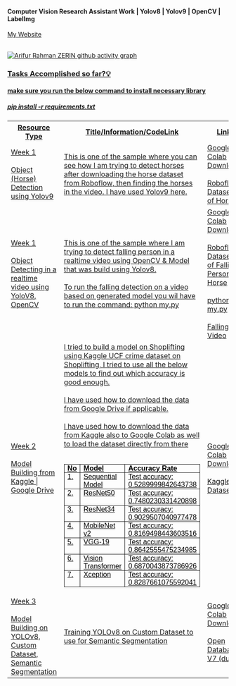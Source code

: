 #### Computer Vision Research Assistant Work | Yolov8 | Yolov9 | OpenCV | LabelImg 

<a href = "https://www.arzerin.com/">My Website<br><br>


![Arifur Rahman ZERIN github activity graph](https://github-readme-activity-graph.vercel.app/graph?username=arzerin&bg_color=FFFFFF&color=111F68&line=111F68)

<h3>Tasks Accomplished so far?💡</h3>

<h4>make sure you run the below command to install necessary library</h4>
<h5>pip install -r requirements.txt</h5>
<table width="100%">
    <tr>
        <th>Resource Type</th>
        <th width="60%">Title/Information/CodeLink</th>
        <th>Link</th>
    </tr>
    <tr>
        <td>Week 1 <br/><br/> Object (Horse) Detection using Yolov9</td>
        <td  width="60%">This is one of the sample where you can see how I am trying to detect horses after downloading the horse dataset from Roboflow, then finding the horses in the video. I have used Yolov9 here.</td>
        <td>
            <a href="https://colab.research.google.com/drive/1OvNOCwxixmEqlUH4Q4O2Q04q6nQtt4Qp?usp=sharing">Google Colab Download</a> <br/><br/>
            <a href="https://universe.roboflow.com/saban-ne0tf/horse-jehyp">Roboflow Dataset of Horse</a>    
        </td>
    </tr>

   <tr>
        <td>Week 1 <br/><br/> Object Detecting in a realtime video using YoloV8, OpenCV</td>
        <td  width="60%">
                This is one of the sample where I am trying to detect falling person in a realtime video using OpenCV & Model that was build using Yolov8. <br/><br/>
                To run the falling detection on a video based on generated model you wil have to run the command: python my.py
        </td>
        <td>
            <a href="https://colab.research.google.com/drive/1T0iTyWsMz6o_43sQhm3EvqVykpELRUDJ?usp=sharing">Google Colab Download</a> <br/><br/>
            <a href="https://universe.roboflow.com/roboflow-universe-projects/fall-detection-ca3o8">Roboflow Dataset of Falling Person Horse</a>    <br/><br/>
            <a href="week1/my.py">python my.py</a><br/><br/>
            <a href="week1/fall.mp4">Falling Video</a>
        </td>
    </tr>
    <tr>
        <td>Week 2 <br/><br/> Model Building from Kaggle | Google Drive</td>
        <td  width="60%">
            I tried to build a model on Shoplifting using Kaggle UCF crime dataset on Shoplifting, I tried to use all the below models to find out which accuracy is good enough. <br/> <br/>
            I have used how to download the data from Google Drive if applicable. <br/> <br/>
            I have used how to download the data from Kaggle also to Google Colab as well to load the dataset directly from there <br/> <br/>
            <table style="border-collapse:collapse; border-spacing:0px; box-sizing:border-box"><tbody><tr><td style="border-width:1pt; border-style:solid; border-color:initial; padding:0in 5.4pt; vertical-align:top; width:62.75pt"><div style="margin:0in; font-family:Aptos,Aptos_EmbeddedFont,Aptos_MSFontService,Calibri,Helvetica,sans-serif; font-size:12pt; color:rgb(0,0,0)"><b>No</b></div></td><td style="border-top:1pt solid; border-right:1pt solid; border-bottom:1pt solid; padding:0in 5.4pt; vertical-align:top; width:121.5pt"><div style="margin:0in; font-family:Aptos,Aptos_EmbeddedFont,Aptos_MSFontService,Calibri,Helvetica,sans-serif; font-size:12pt; color:rgb(0,0,0)"><b>Model</b></div></td><td style="border-top:1pt solid; border-right:1pt solid; border-bottom:1pt solid; padding:0in 5.4pt; vertical-align:top; width:230.6pt"><div style="margin:0in; font-family:Aptos,Aptos_EmbeddedFont,Aptos_MSFontService,Calibri,Helvetica,sans-serif; font-size:12pt; color:rgb(0,0,0)"><b>Accuracy Rate</b></div></td></tr><tr><td style="border-right:1pt solid; border-bottom:1pt solid; border-left:1pt solid; padding:0in 5.4pt; vertical-align:top; width:62.75pt"><div style="margin:0in; font-family:Aptos,Aptos_EmbeddedFont,Aptos_MSFontService,Calibri,Helvetica,sans-serif; font-size:12pt; color:rgb(0,0,0)">1.</div></td><td style="border-right:1pt solid; border-bottom:1pt solid; padding:0in 5.4pt; vertical-align:top; width:121.5pt"><div style="margin:0in; font-family:Aptos,Aptos_EmbeddedFont,Aptos_MSFontService,Calibri,Helvetica,sans-serif; font-size:12pt; color:rgb(0,0,0)">Sequential Model</div></td><td style="border-right:1pt solid; border-bottom:1pt solid; padding:0in 5.4pt; vertical-align:top; width:230.6pt"><div style="margin:0in; font-family:Aptos,Aptos_EmbeddedFont,Aptos_MSFontService,Calibri,Helvetica,sans-serif; font-size:12pt; color:rgb(0,0,0)">Test accuracy: 0.5289999842643738</div></td></tr><tr><td style="border-right:1pt solid; border-bottom:1pt solid; border-left:1pt solid; padding:0in 5.4pt; vertical-align:top; width:62.75pt"><div style="margin:0in; font-family:Aptos,Aptos_EmbeddedFont,Aptos_MSFontService,Calibri,Helvetica,sans-serif; font-size:12pt; color:rgb(0,0,0)">2.</div></td><td style="border-right:1pt solid; border-bottom:1pt solid; padding:0in 5.4pt; vertical-align:top; width:121.5pt"><div style="margin:0in; font-family:Aptos,Aptos_EmbeddedFont,Aptos_MSFontService,Calibri,Helvetica,sans-serif; font-size:12pt; color:rgb(0,0,0)">ResNet50</div></td><td style="border-right:1pt solid; border-bottom:1pt solid; padding:0in 5.4pt; vertical-align:top; width:230.6pt"><div style="margin:0in; font-family:Aptos,Aptos_EmbeddedFont,Aptos_MSFontService,Calibri,Helvetica,sans-serif; font-size:12pt; color:rgb(0,0,0)">Test accuracy: 0.7480230331420898</div></td></tr><tr><td style="border-right:1pt solid; border-bottom:1pt solid; border-left:1pt solid; padding:0in 5.4pt; vertical-align:top; width:62.75pt"><div style="margin:0in; font-family:Aptos,Aptos_EmbeddedFont,Aptos_MSFontService,Calibri,Helvetica,sans-serif; font-size:12pt; color:rgb(0,0,0)">3.</div></td><td style="border-right:1pt solid; border-bottom:1pt solid; padding:0in 5.4pt; vertical-align:top; width:121.5pt"><div style="margin:0in; font-family:Aptos,Aptos_EmbeddedFont,Aptos_MSFontService,Calibri,Helvetica,sans-serif; font-size:12pt; color:rgb(0,0,0)">ResNet34</div></td><td style="border-right:1pt solid; border-bottom:1pt solid; padding:0in 5.4pt; vertical-align:top; width:230.6pt"><div style="margin:0in; font-family:Aptos,Aptos_EmbeddedFont,Aptos_MSFontService,Calibri,Helvetica,sans-serif; font-size:12pt; color:rgb(0,0,0)">Test accuracy: 0.9029507040977478</div></td></tr><tr><td style="border-right:1pt solid; border-bottom:1pt solid; border-left:1pt solid; padding:0in 5.4pt; vertical-align:top; width:62.75pt"><div style="margin:0in; font-family:Aptos,Aptos_EmbeddedFont,Aptos_MSFontService,Calibri,Helvetica,sans-serif; font-size:12pt; color:rgb(0,0,0)">4.</div></td><td style="border-right:1pt solid; border-bottom:1pt solid; padding:0in 5.4pt; vertical-align:top; width:121.5pt"><div style="margin:0in; font-family:Aptos,Aptos_EmbeddedFont,Aptos_MSFontService,Calibri,Helvetica,sans-serif; font-size:12pt; color:rgb(0,0,0)">MobileNet v2</div></td><td style="border-right:1pt solid; border-bottom:1pt solid; padding:0in 5.4pt; vertical-align:top; width:230.6pt"><div style="margin:0in; font-family:Aptos,Aptos_EmbeddedFont,Aptos_MSFontService,Calibri,Helvetica,sans-serif; font-size:12pt; color:rgb(0,0,0)">Test accuracy: 0.8169498443603516</div></td></tr><tr><td style="border-right:1pt solid; border-bottom:1pt solid; border-left:1pt solid; padding:0in 5.4pt; vertical-align:top; width:62.75pt"><div style="margin:0in; font-family:Aptos,Aptos_EmbeddedFont,Aptos_MSFontService,Calibri,Helvetica,sans-serif; font-size:12pt; color:rgb(0,0,0)">5.</div></td><td style="border-right:1pt solid; border-bottom:1pt solid; padding:0in 5.4pt; vertical-align:top; width:121.5pt"><div style="margin:0in; font-family:Aptos,Aptos_EmbeddedFont,Aptos_MSFontService,Calibri,Helvetica,sans-serif; font-size:12pt; color:rgb(0,0,0)">VGG-19</div></td><td style="border-right:1pt solid; border-bottom:1pt solid; padding:0in 5.4pt; vertical-align:top; width:230.6pt"><div style="margin:0in; font-family:Aptos,Aptos_EmbeddedFont,Aptos_MSFontService,Calibri,Helvetica,sans-serif; font-size:12pt; color:rgb(0,0,0)">Test accuracy: 0.8642555475234985</div></td></tr><tr><td style="border-right:1pt solid; border-bottom:1pt solid; border-left:1pt solid; padding:0in 5.4pt; vertical-align:top; width:62.75pt"><div style="margin:0in; font-family:Aptos,Aptos_EmbeddedFont,Aptos_MSFontService,Calibri,Helvetica,sans-serif; font-size:12pt; color:rgb(0,0,0)">6.</div></td><td style="border-right:1pt solid; border-bottom:1pt solid; padding:0in 5.4pt; vertical-align:top; width:121.5pt"><div style="margin:0in; font-family:Aptos,Aptos_EmbeddedFont,Aptos_MSFontService,Calibri,Helvetica,sans-serif; font-size:12pt; color:rgb(0,0,0)">Vision Transformer</div></td><td style="border-right:1pt solid; border-bottom:1pt solid; padding:0in 5.4pt; vertical-align:top; width:230.6pt"><div style="margin:0in; font-family:Aptos,Aptos_EmbeddedFont,Aptos_MSFontService,Calibri,Helvetica,sans-serif; font-size:12pt; color:rgb(0,0,0)">Test accuracy: 0.6870043873786926</div></td></tr><tr><td style="border-right:1pt solid; border-bottom:1pt solid; border-left:1pt solid; padding:0in 5.4pt; vertical-align:top; width:62.75pt"><div style="margin:0in; font-family:Aptos,Aptos_EmbeddedFont,Aptos_MSFontService,Calibri,Helvetica,sans-serif; font-size:12pt; color:rgb(0,0,0)">7.</div></td><td style="border-right:1pt solid; border-bottom:1pt solid; padding:0in 5.4pt; vertical-align:top; width:121.5pt"><div style="margin:0in; font-family:Aptos,Aptos_EmbeddedFont,Aptos_MSFontService,Calibri,Helvetica,sans-serif; font-size:12pt; color:rgb(0,0,0)">Xception</div></td><td style="border-right:1pt solid; border-bottom:1pt solid; padding:0in 5.4pt; vertical-align:top; width:230.6pt"><div style="margin:0in; font-family:Aptos,Aptos_EmbeddedFont,Aptos_MSFontService,Calibri,Helvetica,sans-serif; font-size:12pt; color:rgb(0,0,0)">Test accuracy: 0.8287661075592041</div></td></tr></tbody></table>
        </td>
        <td>
            <a href="https://colab.research.google.com/drive/1UmGxudtekoUtW5GMG2hoqPmG9KnE2kPz?usp=sharing">Google Colab Download</a> <br/><br/>
            <a href="https://www.kaggle.com/datasets/odins0n/ucf-crime-dataset">Kaggle Dataset</a>    
        </td>
    </tr>
<tr>
        <td>Week 3 <br/><br/> Model Building on YOLOv8, Custom Dataset, Semantic Segmentation</td>
        <td  width="60%">
                Training YOLOv8 on Custom Dataset to use for Semantic Segmentation
        </td>
        <td>
            <a href="">Google Colab Download</a> <br/><br/>
            <a href="https://storage.googleapis.com/openimages/web/index.html">Open Database V7 (duck)</a>    <br/><br/>
        </td>
    </tr>
</table>
